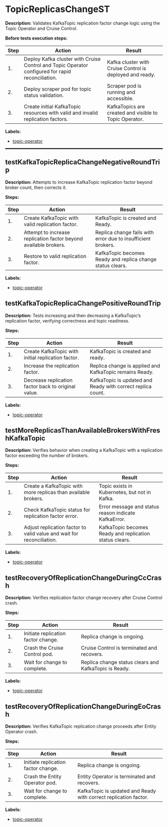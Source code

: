 # TopicReplicasChangeST

**Description:** Validates KafkaTopic replication factor change logic using the Topic Operator and Cruise Control.

**Before tests execution steps:**

| Step | Action | Result |
| - | - | - |
| 1. | Deploy Kafka cluster with Cruise Control and Topic Operator configured for rapid reconciliation. | Kafka cluster with Cruise Control is deployed and ready. |
| 2. | Deploy scraper pod for topic status validation. | Scraper pod is running and accessible. |
| 3. | Create initial KafkaTopic resources with valid and invalid replication factors. | KafkaTopics are created and visible to Topic Operator. |

**Labels:**

* [topic-operator](labels/topic-operator.md)

<hr style="border:1px solid">

## testKafkaTopicReplicaChangeNegativeRoundTrip

**Description:** Attempts to increase KafkaTopic replication factor beyond broker count, then corrects it.

**Steps:**

| Step | Action | Result |
| - | - | - |
| 1. | Create KafkaTopic with valid replication factor. | KafkaTopic is created and Ready. |
| 2. | Attempt to increase replication factor beyond available brokers. | Replica change fails with error due to insufficient brokers. |
| 3. | Restore to valid replication factor. | KafkaTopic becomes Ready and replica change status clears. |

**Labels:**

* [topic-operator](labels/topic-operator.md)


## testKafkaTopicReplicaChangePositiveRoundTrip

**Description:** Tests increasing and then decreasing a KafkaTopic’s replication factor, verifying correctness and topic readiness.

**Steps:**

| Step | Action | Result |
| - | - | - |
| 1. | Create KafkaTopic with initial replication factor. | KafkaTopic is created and ready. |
| 2. | Increase the replication factor. | Replica change is applied and KafkaTopic remains Ready. |
| 3. | Decrease replication factor back to original value. | KafkaTopic is updated and Ready with correct replica count. |

**Labels:**

* [topic-operator](labels/topic-operator.md)


## testMoreReplicasThanAvailableBrokersWithFreshKafkaTopic

**Description:** Verifies behavior when creating a KafkaTopic with a replication factor exceeding the number of brokers.

**Steps:**

| Step | Action | Result |
| - | - | - |
| 1. | Create a KafkaTopic with more replicas than available brokers. | Topic exists in Kubernetes, but not in Kafka. |
| 2. | Check KafkaTopic status for replication factor error. | Error message and status reason indicate KafkaError. |
| 3. | Adjust replication factor to valid value and wait for reconciliation. | KafkaTopic becomes Ready and replication status clears. |

**Labels:**

* [topic-operator](labels/topic-operator.md)


## testRecoveryOfReplicationChangeDuringCcCrash

**Description:** Verifies replication factor change recovery after Cruise Control crash.

**Steps:**

| Step | Action | Result |
| - | - | - |
| 1. | Initiate replication factor change. | Replica change is ongoing. |
| 2. | Crash the Cruise Control pod. | Cruise Control is terminated and recovers. |
| 3. | Wait for change to complete. | Replica change status clears and KafkaTopic is Ready. |

**Labels:**

* [topic-operator](labels/topic-operator.md)


## testRecoveryOfReplicationChangeDuringEoCrash

**Description:** Verifies KafkaTopic replication change proceeds after Entity Operator crash.

**Steps:**

| Step | Action | Result |
| - | - | - |
| 1. | Initiate replication factor change. | Replica change is ongoing. |
| 2. | Crash the Entity Operator pod. | Entity Operator is terminated and recovers. |
| 3. | Wait for change to complete. | KafkaTopic is updated and Ready with correct replication factor. |

**Labels:**

* [topic-operator](labels/topic-operator.md)

